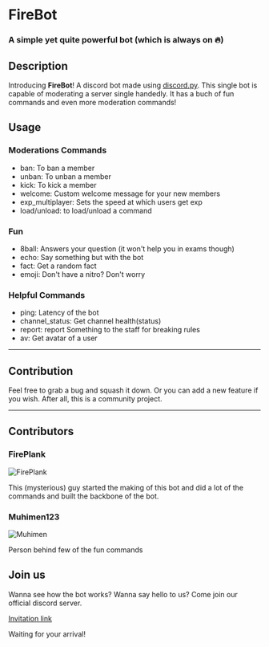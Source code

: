 # FireBot
### A simple yet quite powerful bot (which is always on 🔥)

## Description
Introducing **FireBot**! A discord bot made using [discord.py](https://discordpy.readthedocs.io/en/latest/index.html). This single bot is capable of moderating a server single handedly. 
It has a buch of fun commands and even more moderation commands!


## Usage

### Moderations Commands

* ban: To ban a member
* unban: To unban a member
* kick: To kick a member
* welcome: Custom welcome message for your new members
* exp_multiplayer: Sets the speed at which users get exp
* load/unload: to load/unload a command

### Fun

* 8ball: Answers your question (it won't help you in exams though)
* echo: Say something but with the bot
* fact: Get a random fact
* emoji: Don't have a nitro? Don't worry

### Helpful Commands

* ping: Latency of the bot
* channel_status: Get channel health(status)
* report: report Something to the staff for breaking rules
* av: Get avatar of a user

***

## Contribution
Feel free to grab a bug and squash it down. Or you can add a new feature if you wish. After all, this is a community project.

***

## Contributors

### FirePlank
![FirePlank](https://avatars2.githubusercontent.com/u/44502537?s=64&v=4)

This (mysterious) guy started the making of this bot and did a lot of the commands and built the backbone of the bot.

### Muhimen123
![Muhimen](https://avatars2.githubusercontent.com/u/44261822?s=60&v=4)

Person behind few of the fun commands

## Join us
Wanna see how the bot works? Wanna say hello to us? Come join our official discord server. 

[Invitation link](hthttps://discord.gg/K2Cf6ma)

Waiting for your arrival!
